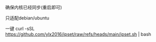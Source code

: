 确保内核已经同步(重启即可)

只适配debian/ubuntu

一键
curl -sSL https://github.com/ylx2016/ipset/raw/refs/heads/main/ipset.sh | bash
